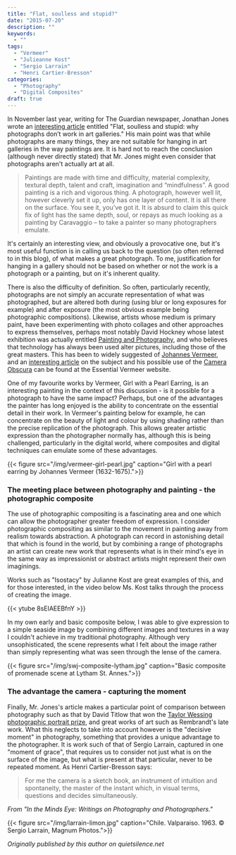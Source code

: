 ```yaml
---
title: "Flat, soulless and stupid?"
date: "2015-07-20"
description: ""
keywords:
  - ""
tags:
  - "Vermeer"
  - "Julieanne Kost"
  - "Sergio Larrain"
  - "Henri Cartier-Bresson"
categories:
  - "Photography"
  - "Digital Composites"
draft: true
---
```


In November last year, writing for The Guardian newspaper, Jonathan Jones wrote an [interesting article](http://www.theguardian.com/artanddesign/jonathanjonesblog/2014/nov/13/why-photographs-dont-work-in-art-galleries) entitled "Flat, soulless and stupid: why photographs don’t work in art galleries." His main point was that while photographs are many things, they are not suitable for hanging in art galleries in the way paintings are. It is hard not to reach the conclusion (although never directly stated) that Mr. Jones might even consider that photographs aren't actually art at all.

<!--more-->

>Paintings are made with time and difficulty, material complexity, textural depth, talent and craft, imagination and “mindfulness”. A good painting is a rich and vigorous thing. A photograph, however well lit, however cleverly set it up, only has one layer of content. It is all there on the surface. You see it, you’ve got it. It is absurd to claim this quick fix of light has the same depth, soul, or repays as much looking as a painting by Caravaggio – to take a painter so many photographers emulate.

It's certainly an interesting view, and obviously a provocative one, but it's most useful function is in calling us back to the question (so often referred to in this blog), of what makes a great photograph. To me, justification for hanging in a gallery should not be based on whether or not the work is a photograph or a painting, but on it's inherent quality.

There is also the difficulty of definition. So often, particularly recently, photographs are not simply an accurate representation of what was photographed, but are altered both during (using blur or long exposures for example) and after exposure (the most obvious example being photographic compositions). Likewise, artists whose medium is primary paint, have been experimenting with photo collages and other approaches to express themselves, perhaps most notably David Hockney whose latest exhibition was actually entitled [Painting and Photography](http://www.theguardian.com/artanddesign/2015/jul/16/david-hockney-los-angeles-exhibit-painting-and-photography), and who believes that technology has always been used alter pictures, including those of the great masters. This has been to widely suggested of [Johannes Vermeer](https://en.wikipedia.org/wiki/Johannes_Vermeer), and an [interesting article](http://www.essentialvermeer.com/camera_obscura/co_one.html#.VtMhTsenuHq) on the subject and his possible use of the [Camera Obscura](https://en.wikipedia.org/wiki/Camera_obscura) can be found at the Essential Vermeer website.

One of my favourite works by Vermeer, Girl with a Pearl Earring, is an interesting painting in the context of this discussion - is it possible for a photograph to have the same impact? Perhaps, but one of the advantages the painter has long enjoyed is the ability to concentrate on the essential detail in their work. In Vermeer's painting below for example, he can concentrate on the beauty of light and colour by using shading rather than the precise replication of the photograph. This allows greater artistic expression than the photographer normally has, although this is being challenged, particularly in the digital world, where composites and digital techniques can emulate some of these advantages.

{{< figure src="/img/vermeer-girl-pearl.jpg" caption="Girl with a pearl earring by Johannes Vermeer (1632-1675).">}}

### The meeting place between photography and painting - the photographic composite

The use of photographic compositing is a fascinating area and one which can allow the photographer greater freedom of expression. I consider photographic compositing as similar to the movement in painting away from realism towards abstraction. A photograph can record in astonishing detail that which is found in the world, but by combining a range of photographs an artist can create new work that represents what is in their mind's eye in the same way as impressionist or abstract artists might represent their own imaginings.

Works such as "Isostacy" by Julianne Kost are great examples of this, and for those interested, in the video below Ms. Kost talks through the process of creating the image.

{{< ytube 8sEIAEEBfnY >}}

In my own early and basic composite below, I was able to give expression to a simple seaside image by combining different images and textures in a way I couldn't achieve in my traditional photography. Although very unsophisticated, the scene represents what I felt about the image rather than simply representing what was seen through the lense of the camera.

{{< figure src="/img/swj-composite-lytham.jpg" caption="Basic composite of promenade scene at Lytham St. Annes.">}}


### The advantage the camera - capturing the moment

Finally, Mr. Jones's article makes a particular point of comparison between photography such as that by David Titlow that won the [Taylor Wessing photographic portrait prize](http://www.theguardian.com/artanddesign/2014/nov/11/david-titlow-wins-taylor-wessing-photographic-portait-prize), and great works of art such as Rembrandt's late work. What this neglects to take into account however is the "decisive moment" in photography, something that provides a unique advantage to the photographer. It is work such of that of Sergio Larrain, captured in one "moment of grace", that requires us to consider not just what is on the surface of the image, but what is present at that particular, never to be repeated moment. As Henri Cartier-Bresson says:

>For me the camera is a sketch book, an instrument of intuition and spontaneity, the master of the instant which, in visual terms, questions and decides simultaneously.

*From "In the Minds Eye: Writings on Photography and Photographers."*

{{< figure src="/img/larrain-limon.jpg" caption="Chile. Valparaiso. 1963. © Sergio Larrain, Magnum Photos.">}}

*Originally published by this author on quietsilence.net*
